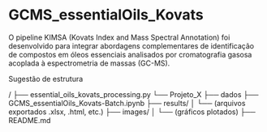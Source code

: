 # GCMS_essentialOils_Kovats
O pipeline KIMSA (Kovats Index and Mass Spectral Annotation) foi desenvolvido para integrar abordagens complementares de identificação de compostos em óleos essenciais analisados por cromatografia gasosa acoplada à espectrometria de massas (GC-MS).

Sugestão de estrutura

/
├── essential_oils_kovats_processing.py
  └── Projeto_X
    ├── dados
    ├── GCMS_essentialOils_Kovats-Batch.ipynb
    ├── results/
    │   └── (arquivos exportados .xlsx, .html, etc.)
    ├── images/
    │   └── (gráficos plotados)
├── README.md
